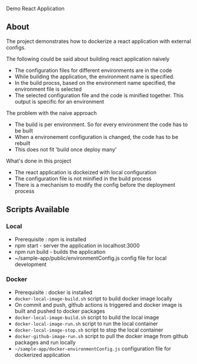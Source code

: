 Demo React Application

## About

The project demonstrates how to dockerize a react application with external configs.

The following could be said about building react application naively
 * The configuration files for different environments are in the code
 * While building the application, the environment name is specified.
 * In the build procss, based on the environment name specified, the environment file is selected
 * The selected configuration file and the code is minified together. This output is specific for an environment

The problem with the naive approach
 * The build is per environment. So for every environment the code has to be built
 * When a environement configuration is changed, the code has to be rebuilt
 * This does not fit 'build once deploy many' 

What's done in this project
 * The react application is dockeized with local configuration
 * The configuration file is not minified in the build process
 * There is a mechanism to modify the config before the deployment process
 
## Scripts Available

### Local
 * Prerequisite : npm is installed
 * npm start - server the application in localhost:3000
 * npm run build - builds the application
 * ~/sample-app/public/environmentConfig.js config file for local development
 
### Docker
 * Prerequisite : docker is installed
 * `docker-local-image-build.sh` script to build docker image locally
 * On commit and push, github actions is triggered and docker image is built and pushed to docker packages
 * `docker-local-image-build.sh` script to build the local image
 * `docker-local-image-run.sh` script to run the local container
 * `docker-local-image-stop.sh` script to stop the local container
 * `docker-github-image-run.sh` script to pull the docker image from github packages and run locally
 * `~/sample-app/docker-environmentConfig.js` configuration file for dockerized application
